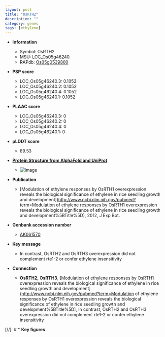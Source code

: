 ```yaml
---
layout: post
title: "OsRTH2"
description: ""
category: genes
tags: [ethylene]
---
```


* **Information**  
    + Symbol: OsRTH2  
    + MSU: [LOC_Os05g46240](http://rice.plantbiology.msu.edu/cgi-bin/ORF_infopage.cgi?orf=LOC_Os05g46240)  
    + RAPdb: [Os05g0539800](http://rapdb.dna.affrc.go.jp/viewer/gbrowse_details/irgsp1?name=Os05g0539800)  

* **PSP score**  
    + LOC_Os05g46240.3: 0.1052 
    + LOC_Os05g46240.2: 0.1052 
    + LOC_Os05g46240.4: 0.1052 
    + LOC_Os05g46240.1: 0.1052 

* **PLAAC score**  
    + LOC_Os05g46240.3: 0 
    + LOC_Os05g46240.2: 0 
    + LOC_Os05g46240.4: 0 
    + LOC_Os05g46240.1: 0 

* **pLDDT score**
    + 89.53

* **[Protein Structure from AlphaFold and UniProt](https://www.uniprot.org/uniprotkb/Q53WK3/entry#structure)**
    + ![image](https://ricepsp.github.io/images/Q5/AF-Q53WK3-F1.png)

* **Publication**  
    + [Modulation of ethylene responses by OsRTH1 overexpression reveals the biological significance of ethylene in rice seedling growth and development](http://www.ncbi.nlm.nih.gov/pubmed?term=Modulation of ethylene responses by OsRTH1 overexpression reveals the biological significance of ethylene in rice seedling growth and development%5BTitle%5D), 2012, J Exp Bot.

* **Genbank accession number**  
    + [AK061570](http://www.ncbi.nlm.nih.gov/nuccore/AK061570)

* **Key message**  
    + In contrast, OsRTH2 and OsRTH3 overexpression did not complement rte1-2 or confer ethylene insensitivity

* **Connection**  
    + __OsRTH2__, __OsRTH3__, [Modulation of ethylene responses by OsRTH1 overexpression reveals the biological significance of ethylene in rice seedling growth and development](http://www.ncbi.nlm.nih.gov/pubmed?term=Modulation of ethylene responses by OsRTH1 overexpression reveals the biological significance of ethylene in rice seedling growth and development%5BTitle%5D), In contrast, OsRTH2 and OsRTH3 overexpression did not complement rte1-2 or confer ethylene insensitivity

[//]: # * **Key figures**  


